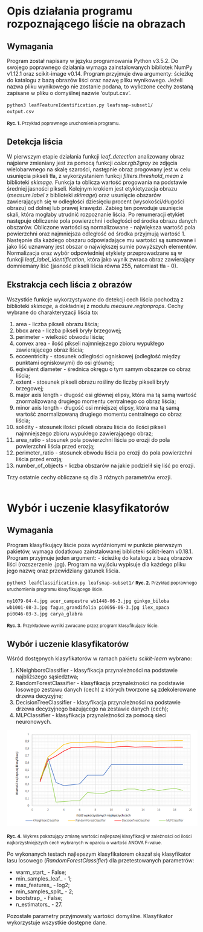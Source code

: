 # Opis działania programu rozpoznającego liście na obrazach
## Wymagania
Program został napisany w języku programowania Python v3.5.2. Do swojego poprawnego działania wymaga zainstalowanych bibliotek NumPy v1.12.1 oraz scikit-image v0.14. Program przyjmuje dwa argumenty: ścieżkę do katalogu z bazą obrazów liści oraz nazwę pliku wynikowego. Jeżeli nazwa pliku wynikowego nie zostanie podana, to wyliczone cechy zostaną zapisane w pliku o domyślnej nazwie ‘output.csv’.

<code>python3 leafFeatureIdentification.py leafsnap-subset1/ output.csv</code>

<small><b>Ryc. 1.</b> Przykład poprawnego uruchomienia programu.</small>

## Detekcja liścia

W pierwszym etapie działania funkcji _leaf_detection_ analizowany obraz najpierw zmieniany jest za pomocą funkcji _color.rgb2gray_ ze zdjęcia wielobarwnego na skalę szarości, następnie obraz progowany jest w celu usunięcia pikseli tła, z wykorzystaniem funkcji _filters.threshold_mean_ z biblioteki _skimage_. Funkcja ta oblicza wartość progowania na podstawie średniej jasności pikseli. Kolejnym krokiem jest etykietyzacja obrazu (_measure.label_ z biblioteki _skimage_) oraz usunięcie obszarów zawierających się w odległości dziesięciu procent (wysokości/długości obrazu) od dolnej lub prawej krawędzi. Zabieg ten powoduje usunięcie skali, która mogłaby utrudnić rozpoznanie liścia. Po renumeracji etykiet następuje obliczenie pola powierzchni i odległości od środka obrazu danych obszarów. Obliczone wartości są normalizowane - największa wartość pola powierzchni oraz najmniejsza odległość od środka przyjmują wartość 1. Następnie dla każdego obszaru odpowiadające mu wartości są sumowane i jako liść uznawany jest obszar o największej sumie powyższych elementów. Normalizacja oraz wybór odpowiedniej etykiety przeprowadzane są w funkcji _leaf_label_identification_, która jako wynik zwraca obraz zawierający domniemany liść (jasność pikseli liścia równa 255, natomiast tła - 0).

## Ekstrakcja cech liścia z obrazów

Wszystkie funkcje wykorzystywane do detekcji cech liścia pochodzą z biblioteki _skimage_, a dokładniej z modułu _measure.regionprops_. Cechy wybrane do charakteryzacji liścia to:
<ol>
<li>area - liczba pikseli obrazu liścia;</li>
<li>bbox area - liczba pikseli bryły brzegowej;</li>
<li>perimeter - wielkość obwodu liścia;</li>
<li>convex area - ilość pikseli najmniejszego zbioru wypukłego zawierającego obraz liścia;</li>
<li>ecceentricity - stosunek odległości ogniskowej (odległość między punktami ogniskowymi) do osi głównej;</li>
<li>eqivalent diameter - średnica okręgu o tym samym obszarze co obraz liścia;</li>
<li>extent - stosunek pikseli obrazu rośliny do liczby pikseli bryły brzegowej;</li>
<li>major axis length - długość osi głównej elipsy, która ma tą samą wartość znormalizowaną drugiego momentu centralnego co obraz liścia;</li>
<li>minor axis length - długość osi mniejszej elipsy, która ma tą samą wartość znormalizowaną drugiego momentu centralnego co obraz liścia;</li>
<li>solidity - stosunek ilości pikseli obrazu liścia do ilości pikseli najmniejszego zbioru wypukłego zawierającego obraz;</li>
<li>area_ratio - stosunek pola powierzchni liścia po erozji do pola powierzchni liścia przed erozją;</li>
<li>perimeter_ratio - stosunek obwodu liścia po erozji do pola powierzchni liścia przed erozją;</li>
<li>number_of_objects - liczba obszarów na jakie podzielił się liść po erozji.</li></ol>

Trzy ostatnie cechy obliczane są dla 3 różnych parametrów erozji.
<br><br>

# Wybór i uczenie klasyfikatorów

## Wymagania

Program klasyfikujący liście poza wyróżnionymi w punkcie pierwszym pakietów, wymaga dodatkowo zainstalowanej biblioteki scikit-learn v0.18.1. Program przyjmuje jeden argument: - ścieżkę do katalogu z bazą obrazów liści (rozszerzenie .jpg). Program na wyjściu wypisuje dla każdego pliku jego nazwę oraz przewidziany gatunek liścia.

<code>python3 leafClassification.py leafsnap-subset1/</code>
<small><b>Ryc. 2.</b> Przykład poprawnego uruchomienia programu klasyfikującego liście.</small>

<code>ny1079-04-4.jpg acer_campestre
wb1448-06-3.jpg ginkgo_biloba
wb1001-08-3.jpg fagus_grandifolia
pi0056-06-3.jpg ilex_opaca
pi0046-03-3.jpg carya_glabra</code>

<small><b>Ryc. 3.</b> Przykładowe wyniki zwracane przez program klasyfikujący liście.</small>

## Wybór i uczenie klasyfikatorów

Wśród dostępnych klasyfikatorów w ramach pakietu _scikit-learn_ wybrano:

<ol><li>KNeighborsClassifier - klasyfikacja przynależności na podstawie najbliższego sąsiedztwa;</li>
<li>RandomForestClassifier - klasyfikacja przynależności na podstawie losowego zestawu danych (cech) z których tworzone są zdekolerowane drzewa decyzyjne;</li>
<li>DecisionTreeClassifier - klasyfikacja przynależności na podstawie drzewa decyzyjnego bazującego na zestawie danych (cech);</li>
<li>MLPClassifier - klasyfikacja przynależności za pomocą sieci neuronowych.</li></ol>

<img src="plots.png">

<small><b>Ryc. 4.</b> Wykres pokazujący zmianę wartości najlepszej klasyfikacji w zależności od ilości najkorzystniejszych cech wybranych w oparciu o wartość ANOVA F-value.</small>

Po wykonanych testach najlepszym klasyfikatorem okazał się klasyfikator lasu losowego (_RandomForestClassifier_)  dla przetestowanych parametrów:
- warm_start_ - False;
- min_samples_leaf_ -  1;
- max_features_ -  log2;
- min_samples_split_ -  2;
- bootstrap_ -  False;
- n_estimators_ -  27.

Pozostałe parametry przyjmowały wartości domyślne. Klasyfikator wykorzystuje wszystkie dostępne dane.

